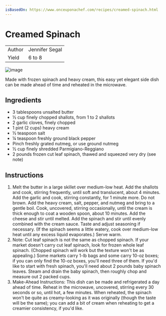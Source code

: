 ```yaml
---
isBasedOn: https://www.onceuponachef.com/recipes/creamed-spinach.html
---
```


# Creamed Spinach

|        |                |
| ------ | -------------- |
| Author | Jennifer Segal |
| Yield  | 6 to 8         |

![image](https://www.onceuponachef.com/images/2019/12/Creamed-Spinach-1200x1455.jpg)

Made with frozen spinach and heavy cream, this easy yet elegant side dish can be made ahead of time and reheated in the microwave.

## Ingredients

- 3 tablespoons unsalted butter
- &frac12; cup finely chopped shallots, from 1 to 2 shallots
- 2 garlic cloves, finely chopped
- 1 pint (2 cups) heavy cream
- &frac12; teaspoon salt
- &frac14; teaspoon freshly ground black pepper
- Pinch freshly grated nutmeg, or use ground nutmeg
- &frac12; cup finely shredded Parmigiano-Reggiano
- 2 pounds frozen cut leaf spinach, thawed and squeezed very dry (see note)

## Instructions

1. Melt the butter in a large skillet over medium-low heat. Add the shallots and cook, stirring frequently, until soft and translucent, about 4 minutes. Add the garlic and cook, stirring constantly, for 1 minute more. Do not brown. Add the heavy cream, salt, pepper, and nutmeg and bring to a gentle boil. Cook, uncovered, stirring occasionally, until the cream is thick enough to coat a wooden spoon, about 10 minutes. Add the cheese and stir until melted. Add the spinach and stir until evenly combined with the cream sauce. Taste and adjust seasoning if necessary. (If the spinach seems a little watery, cook over medium-low heat until any excess liquid evaporates.) Serve warm.
1. Note: Cut leaf spinach is not the same as chopped spinach. If your market doesn't carry cut leaf spinach, look for frozen whole leaf spinach. (Chopped spinach will work but the texture won't be as appealing.) Some markets carry 1-lb bags and some carry 10-oz boxes; if you can only find the 10-oz boxes, you'll need three of them. If you'd like to start with fresh spinach, you'll need about 2 pounds baby spinach leaves. Steam and drain the baby spinach, then roughly chop and measure out 2 packed cups.
1. Make-Ahead Instructions: This dish can be made and refrigerated a day ahead of time. Reheat in the microwave, uncovered, stirring every 30 seconds or so, until hot, a few minutes. When reheated, the spinach won't be quite as creamy-looking as it was originally (though the taste will be the same); you can add a bit of cream when reheating to get a creamier consistency, if you'd like.
